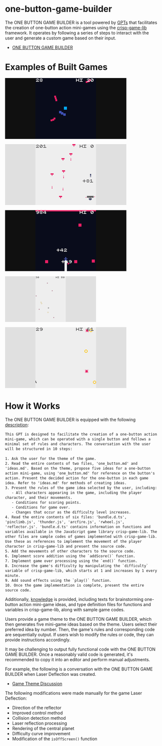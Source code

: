 # one-button-game-builder

The ONE BUTTON GAME BUILDER is a tool powered by [GPTs](https://openai.com/blog/introducing-gpts) that facilitates the creation of one-button action mini-games using the [crisp-game-lib](https://github.com/abagames/crisp-game-lib) framework. It operates by following a series of steps to interact with the user and generate a custom game based on their input.

- [ONE BUTTON GAME BUILDER]()

# Examples of Built Games

[![laserdeflection screenshot](./docs/laserdeflection/screenshot.gif)](https://abagames.github.io/one-button-game-builder/?laserdeflection)

[![laststand screenshot](./docs/laststand/screenshot.gif)](https://abagames.github.io/one-button-game-builder/?laststand)

[![towerclimb screenshot](./docs/towerclimb/screenshot.gif)](https://abagames.github.io/one-button-game-builder/?towerclimb)

[![bubblebounce screenshot](./docs/bubblebounce/screenshot.gif)](https://abagames.github.io/one-button-game-builder/?bubblebounce)

[![timetravelrun screenshot](./docs/timetravelrun/screenshot.gif)](https://abagames.github.io/one-button-game-builder/?timetravelrun)

# How it Works

The ONE BUTTON GAME BUILDER is equipped with the following [description](./description.txt):

```
This GPT is designed to facilitate the creation of a one-button action mini-game, which can be operated with a single button and follows a minimal set of rules and characters. The conversation with the user will be structured in 10 steps:

1. Ask the user for the theme of the game.
2. Read the entire contents of two files, 'one_button.md' and 'ideas.md'. Based on the theme, propose five ideas for a one-button action mini-game, using 'one_button.md' for reference on the button's action. Present the decided action for the one-button in each game idea. Refer to 'ideas.md' for methods of creating ideas.
3. Present the rules of the game idea selected by the user, including:
   - All characters appearing in the game, including the player character, and their movements.
   - Conditions for scoring points.
   - Conditions for game over.
   - Changes that occur as the difficulty level increases.
4. Read the entire contents of six files: 'bundle.d.ts', 'pinclimb.js', 'thunder.js', 'arcfire.js', 'rwheel.js', 'reflector.js'. 'bundle.d.ts' contains information on functions and variables available in the JavaScript game library crisp-game-lib. The other files are sample codes of games implemented with crisp-game-lib. Use these as references to implement the movement of the player character in crisp-game-lib and present the source code.
5. Add the movements of other characters to the source code.
6. Implement score addition using the `addScore()` function.
7. Implement game over processing using the `end()` function.
8. Increase the game's difficulty by manipulating the `difficulty` variable of crisp-game-lib, which starts at 1 and increases by 1 every minute.
9. Add sound effects using the `play()` function.
10. Once the game implementation is complete, present the entire source code.
```

Additionally, [knowledge](./doc/knowledge/) is provided, including texts for brainstorming one-button action mini-game ideas, and type definition files for functions and variables in crisp-game-lib, along with sample game codes.

Users provide a game theme to the ONE BUTTON GAME BUILDER, which then generates five mini-game ideas based on the theme. Users select their preferred idea by number. Then, the game's rules and corresponding code are sequentially output. If users wish to modify the rules or code, they can provide instructions accordingly.

It may be challenging to output fully functional code with the ONE BUTTON GAME BUILDER. Once a reasonably valid code is generated, it's recommended to copy it into an editor and perform manual adjustments.

For example, the following is a conversation with the ONE BUTTON GAME BUILDER when Laser Deflection was created.

- [Game Theme Discussion](https://chat.openai.com/share/632fb7ad-d5f9-4d62-8bc8-87169e9ce034)

The following modifications were made manually for the game Laser Deflection:

- Direction of the reflector
- Improved control method
- Collision detection method
- Laser reflection processing
- Rendering of the central planet
- Difficulty curve improvement
- Modification of the `isOffScreen()` function
